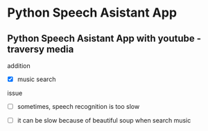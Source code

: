 # Python Speech Asistant App

## Python Speech Asistant App with youtube - traversy media

addition
- [x] music search

issue
- [ ] sometimes, speech recognition is too slow 

- [ ] it can be slow because of beautiful soup when search music